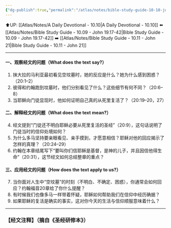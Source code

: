 ```yaml
---
{"dg-publish":true,"permalink":"/atlas/notes/bible-study-guide-10-10-john-20/"}
---
```


⬆️UP: [[Atlas/Notes/A Daily Devotional - 10.10\|A Daily Devotional - 10.10]]
⬅️ [[Atlas/Notes/Bible Study Guide - 10.09 - John 19.17-42\|Bible Study Guide - 10.09 - John 19.17-42]]
➡️ [[Atlas/Notes/Bible Study Guide - 10.11 - John 21\|Bible Study Guide - 10.11 - John 21]] 

---

#### 一、观察经文的问题（What does the text say?）

1. 抹大拉的马利亚最初看见空坟墓时，她的反应是什么？她为什么感到困惑？（20:1–2）
2. 彼得和约翰跑到坟墓时，他们分别看见了什么？这些细节有何不同？（20:6–8）
3. 当耶稣向门徒显现时，他如何证明自己真的从死里复活了？（20:19–20，27）

#### 二、解释经文的问题（What does the text mean?）  
4. 经文提到“门徒还不明白耶稣必要从死里复活的圣经”（20:9），这句话说明了门徒当时的信仰处境如何？  
5. 为什么多马坚持要亲眼看见、亲手摸到，才愿意相信？耶稣对他的回应揭示了怎样的真理？（20:24–29）  
6. 约翰在本章结尾写下“要叫你们信耶稣是基督，是神的儿子，并且因信他得生命”（20:31），这节经文如何总结整章的重点？

#### 三、应用经文的问题（How does the text apply to us?）  
7. 当你面对人生中“空坟墓”的时刻（不明白、不确定、困惑），你通常会如何回应？约翰福音20章给了你什么提醒？  
8. 有时候我们也像多马一样带着怀疑，耶稣如何帮助我们在信仰中经历确据？  
9. 如果耶稣的复活是确实的事实，这对你今天的生活与信仰顺服意味着什么？


---
### 【经文注释】（摘自《圣经研修本》）

